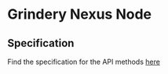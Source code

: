 # Grindery Nexus Node


## Specification
Find the specification for the API methods [here](SPECIFICATION.md)


